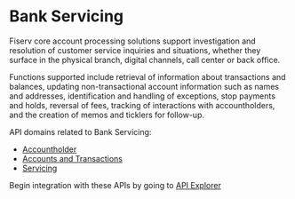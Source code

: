 # Bank Servicing

Fiserv core account processing solutions support investigation and resolution of customer service inquiries and situations, whether they surface in the physical branch, digital channels, call center or back office. 

Functions supported include retrieval of information about transactions and balances, updating non-transactional account information such as names and addresses, identification and handling of exceptions, stop payments and holds, reversal of fees, tracking of interactions with accountholders, and the creation of memos and ticklers for follow-up. 


API domains related to Bank Servicing: 
- [Accountholder](?path=docs/fintechs/accountholder.md "Click to open")
- [Accounts and Transactions](?path=docs/fintechs/acct-and-transactions.md "Click to open")
- [Servicing](?path=docs/fintechs/servicing.md "Click to open")

Begin integration with these APIs by going to [API Explorer](?path=docs//)



